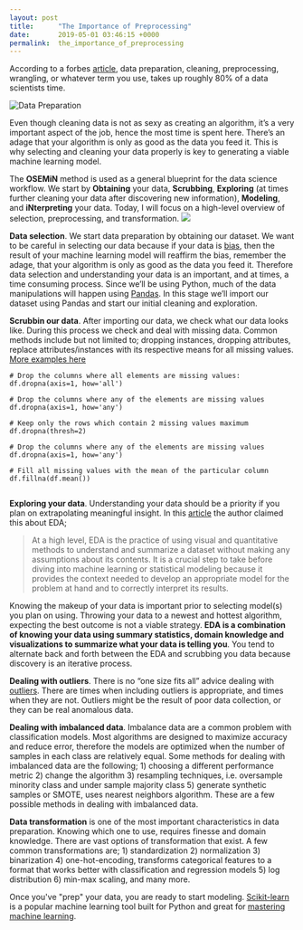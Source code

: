 ```yaml
---
layout: post
title:      "The Importance of Preprocessing"
date:       2019-05-01 03:46:15 +0000
permalink:  the_importance_of_preprocessing
---
```



According to a forbes [article](https://www.forbes.com/sites/gilpress/2016/03/23/data-preparation-most-time-consuming-least-enjoyable-data-science-task-survey-says/#50da0a9c6f63), data preparation, cleaning, preprocessing, wrangling, or whatever term you use, takes up roughly 80% of a data scientists time. 

![Data Preparation](https://thumbor.forbes.com/thumbor/960x0/https%3A%2F%2Fblogs-images.forbes.com%2Fgilpress%2Ffiles%2F2016%2F03%2FTime-1200x511.jpg)

Even though cleaning data is not as sexy as creating an algorithm, it’s a very important aspect of the job, hence the most time is spent here. There’s an adage that your algorithm is only as good as the data you feed it. This is why selecting and cleaning your data properly is key to generating a viable machine learning model.

The **OSEMiN** method is used as a general blueprint for the data science workflow. We start by **Obtaining** your data, **Scrubbing**, **Exploring** (at times further cleaning your data after discovering new information), **Modeling**, and **iNterpreting** your data. Today, I will focus on a high-level overview of selection, preprocessing, and transformation. 
![](https://image.slidesharecdn.com/bigdatapublicsafety2014-151121030757-lva1-app6892/95/big-data-in-public-safety-20-638.jpg?cb=1454886338)

**Data selection**. We start data preparation by obtaining our dataset. We want to be careful in selecting our data because if your data is [bias](https://towardsdatascience.com/what-is-ai-bias-6606a3bcb814), then the result of your machine learning model will reaffirm the bias, remember the adage, that your algorithm is only as good as the data you feed it. Therefore data selection and understanding your data is an important, and at times, a time consuming process. Since we’ll be using Python, much of the data manipulations will happen using [Pandas](https://pandas.pydata.org/pandas-docs/stable/getting_started/10min.html). In this stage we’ll import our dataset using Pandas and start our initial cleaning and exploration. 

**Scrubbin our data**. After importing our data, we check what our data looks like. During this process we check and deal with missing data. Common methods include but not limited to; dropping instances, dropping attributes, replace attributes/instances with its respective means for all missing values. [More examples here](http://pandas.pydata.org/pandas-docs/stable/user_guide/missing_data.html)
``` 
# Drop the columns where all elements are missing values:
df.dropna(axis=1, how='all')

# Drop the columns where any of the elements are missing values
df.dropna(axis=1, how='any')

# Keep only the rows which contain 2 missing values maximum
df.dropna(thresh=2)

# Drop the columns where any of the elements are missing values
df.dropna(axis=1, how='any')

# Fill all missing values with the mean of the particular column
df.fillna(df.mean())


```


**Exploring your data**. Understanding your data should be a priority if you plan on extrapolating  meaningful insight. In this [article](https://www.kdnuggets.com/2017/04/value-exploratory-data-analysis.html) the author claimed this about EDA;

> At a high level, EDA is the practice of using visual and quantitative methods to understand and summarize a dataset without making any assumptions about its contents. It is a crucial step to take before diving into machine learning or statistical modeling because it provides the context needed to develop an appropriate model for the problem at hand and to correctly interpret its results.
>

Knowing the makeup of your data is important prior to selecting model(s) you plan on using. Throwing your data to a newest and hottest algorithm, expecting the best outcome is not a viable strategy. **EDA is a combination of knowing your data using summary statistics, domain knowledge and visualizations to summarize what your data is telling you**. You tend to alternate back and forth between the EDA and scrubbing you data because discovery is an iterative process. 

**Dealing with outliers**. There is no “one size fits all” advice dealing with [outliers](https://towardsdatascience.com/ways-to-detect-and-remove-the-outliers-404d16608dba). There are times when including outliers is appropriate, and times when they are not. Outliers might be the result of poor data collection, or they can be real anomalous data. 

**Dealing with imbalanced data**. Imbalance data are a common problem with classification models. Most algorithms are designed to maximize accuracy and reduce error, therefore the models are optimized when the number of samples in each class are relatively equal. Some methods for dealing with imbalanced data are the following; 1) choosing a different performance metric 2) change the algorithm 3) resampling techniques, i.e. oversample minority class and under sample majority class 5) generate synthetic samples or SMOTE, uses nearest neighbors algorithm. These are a few possible methods in dealing with imbalanced data. 

**Data transformation** is one of the most important characteristics in data preparation. Knowing which one to use, requires finesse and domain knowledge. There are vast options of transformation that exist.  A few common transformations are; 1) standardization 2) normalization 3) binarization 4) one-hot-encoding, transforms categorical features to a format that works better with classification and regression models 5) log distribution 6) min-max scaling, and many more. 

Once you've "prep" your data, you are ready to start modeling. [Scikit-learn](https://www.dataquest.io/blog/sci-kit-learn-tutorial/) is a popular machine learning tool built for Python and great for [mastering machine learning](https://www.kdnuggets.com/2015/11/seven-steps-machine-learning-python.html). 


